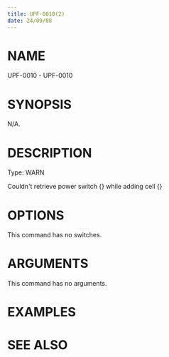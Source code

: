 ```yaml
---
title: UPF-0010(2)
date: 24/09/08
---
```


# NAME

UPF-0010 - UPF-0010

# SYNOPSIS

N/A.

# DESCRIPTION

Type: WARN

Couldn't retrieve power switch {} while adding cell {}

# OPTIONS

This command has no switches.

# ARGUMENTS

This command has no arguments.

# EXAMPLES

# SEE ALSO
